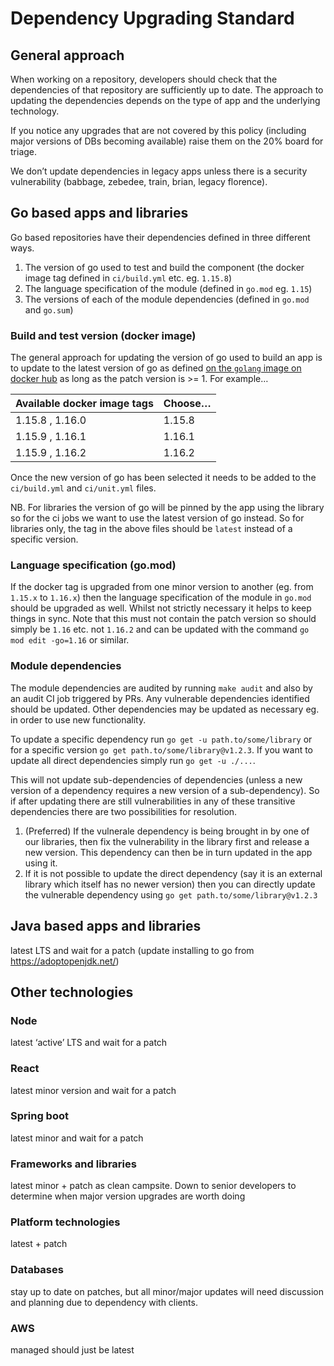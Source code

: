 Dependency Upgrading Standard
=============================

## General approach

When working on a repository, developers should check that the dependencies of that repository are sufficiently up to
date. The approach to updating the dependencies depends on the type of app and the underlying technology.

If you notice any upgrades that are not covered by this policy (including major versions of DBs becoming available)
raise them on the 20% board for triage.

We don’t update dependencies in legacy apps unless there is a security vulnerability (babbage, zebedee, train, brian,
legacy florence).

## Go based apps and libraries

Go based repositories have their dependencies defined in three different ways.
1. The version of go used to test and build the component (the docker image tag defined in `ci/build.yml` etc. eg. `1.15.8`)
2. The language specification of the module (defined in `go.mod` eg. `1.15`)
3. The versions of each of the module dependencies (defined in `go.mod` and `go.sum`)

### Build and test version (docker image)

The general approach for updating the version of go used to build an app is to update to the latest version of go as
defined [on the `golang` image on docker hub](https://hub.docker.com/_/golang) as long as the patch version is >= 1. 
For example…

| Available docker image tags | Choose… |
| --------------------------- | ------- |
| 1.15.8 , 1.16.0             | 1.15.8  |
| 1.15.9 , 1.16.1             | 1.16.1  |
| 1.15.9 , 1.16.2             | 1.16.2  |

Once the new version of go has been selected it needs to be added to the `ci/build.yml` and `ci/unit.yml` files.

NB. For libraries the version of go will be pinned by the app using the library so for the ci jobs we want to use the 
latest version of go instead. So for libraries only, the tag in the above files should be `latest` instead of a specific
version. 

### Language specification (go.mod)

If the docker tag is upgraded from one minor version to another (eg. from `1.15.x` to `1.16.x`) then the language
specification of the module in `go.mod` should be upgraded as well. Whilst not strictly necessary it helps to keep
things in sync. Note that this must not contain the patch version so should simply be `1.16` etc. not `1.16.2` and can
be updated with the command `go mod edit -go=1.16` or similar.

### Module dependencies

The module dependencies are audited by running `make audit` and also by an audit CI job triggered by PRs. Any vulnerable
dependencies identified should be updated. Other dependencies may be updated as necessary eg. in order to use new
functionality.

To update a specific dependency run `go get -u path.to/some/library` or for a specific version 
`go get path.to/some/library@v1.2.3`. If you want to update all direct dependencies simply run `go get -u ./...`.

This will not update sub-dependencies of dependencies (unless a new version of a dependency requires a new version of a 
sub-dependency). So if after updating there are still vulnerabilities in any of these transitive dependencies there are
two possibilities for resolution.

1. (Preferred) If the vulnerale dependency is being brought in by one of our libraries, then fix the vulnerability in the
   library first and release a new version. This dependency can then be in turn updated in the app using it.
2. If it is not possible to update the direct dependency (say it is an external library which itself has no newer
   version) then you can directly update the vulnerable dependency using `go get path.to/some/library@v1.2.3`

## Java based apps and libraries

latest LTS and wait for a patch (update installing to go from https://adoptopenjdk.net/)


## Other technologies

### Node 
latest ‘active’ LTS and wait for a patch

### React 
latest minor version and wait for a patch

### Spring boot 
latest minor and wait for a patch

### Frameworks and libraries
latest minor + patch as clean campsite. Down to senior developers to determine when major version upgrades are worth doing

### Platform technologies 
latest + patch

### Databases 
stay up to date on patches, but all minor/major updates will need discussion and planning due to dependency with clients.

### AWS 
managed should just be latest


